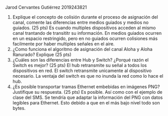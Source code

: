 Jarod Cervantes Gutiérrez
2019243821

1. Explique el concepto de colisión durante el proceso de asignación del canal,
comente las diferencias entre medios guiados y medios no guiados. (25 pts)
Es cuando multiples dispositivos acceden al mismo  canal trantando de transititr su información. En medios guiados ocurren en un espacio restringido, pero en no guiados ocurren colisiones más facilmente por haber multiples señales en el aire.
2. ¿Como funciona el algoritmo de asignación del canal Aloha y Aloha Ranurado?
Explique (25 pts)
3. ¿Cuáles son las diferencias entre Hub y Switch? ¿Porqué razón el Switch es mejor?
(25 pts)
El hub retransmite su señal a todos los dispositivos en red. El switch retransmite unicamente al dispositivo necesario.
La ventaja del switch es que no inunda la red como lo hace el hub.
4. ¿Es posible transportar tramas Ethernet embebidas en imágenes PNG? Justifique su
respuesta. (25 pts)
Es posible. Así como con el ejemplo de clase del  SMS. Se tendría que adaptar la información del PNG con datos legibles para Ethernet. Esto debido a que en el más bajo nivel todo son bytes.
